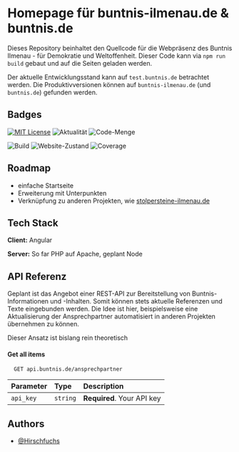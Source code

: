 # Homepage für buntnis-ilmenau.de & buntnis.de

Dieses Repository beinhaltet den Quellcode für die Webpräsenz des Buntnis Ilmenau - für Demokratie und Weltoffenheit. Dieser Code kann via `npm run build` gebaut und auf die Seiten geladen werden.

Der aktuelle Entwicklungsstand kann auf `test.buntnis.de` betrachtet werden. Die Produktivversionen können auf `buntnis-ilmenau.de` (und `buntnis.de`) gefunden werden.

## Badges

[![MIT License](https://img.shields.io/badge/License-MIT-green.svg)](https://choosealicense.com/licenses/mit/)
![Aktualität](https://img.shields.io/github/last-commit/Hirschfuchs/buntnis-ilmenau.de)
![Code-Menge](https://img.shields.io/github/languages/code-size/Hirschfuchs/buntnis-ilmenau.de)

![Build](https://img.shields.io/github/actions/workflow/status/Hirschfuchs/buntnis-ilmenau.de/deploy-test.yml)
![Website-Zustand](https://img.shields.io/website?down_color=red&down_message=offline&up_color=green&up_message=online&url=https%3A%2F%2Fbuntnis-ilmenau.de)
![Coverage](https://img.shields.io/codecov/c/github/Hirschfuchs/buntnis-ilmenau.de)

## Roadmap

- einfache Startseite
- Erweiterung mit Unterpunkten
- Verknüpfung zu anderen Projekten, wie [stolpersteine-ilmenau.de](https://stolpersteine-ilmenau.de)

## Tech Stack

**Client:** Angular

**Server:** So far PHP auf Apache, geplant Node

## API Referenz

Geplant ist das Angebot einer REST-API zur Bereitstellung von Buntnis-Informationen und -Inhalten. Somit können stets aktuelle Referenzen und Texte eingebunden werden. Die Idee ist hier, beispielsweise eine Aktualisierung der Ansprechpartner automatisiert in anderen Projekten übernehmen zu können.

Dieser Ansatz ist bislang rein theoretisch

#### Get all items

```http
  GET api.buntnis.de/ansprechpartner
```

| Parameter | Type     | Description                |
| :-------- | :------- | :------------------------- |
| `api_key` | `string` | **Required**. Your API key |

## Authors

- [@Hirschfuchs](https://www.github.com/Hirschfuchs)
